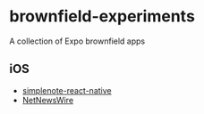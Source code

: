 # brownfield-experiments

A collection of Expo brownfield apps

## iOS

- [simplenote-react-native](simplenote-react-native)
- [NetNewsWire](NetNewsWire)
